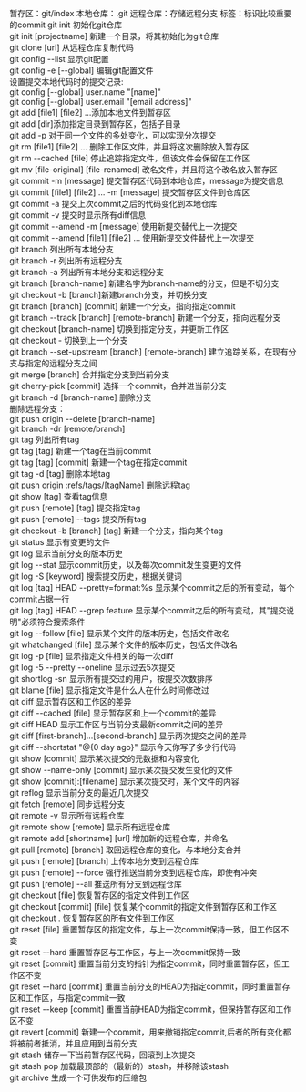 暂存区：git/index 本地仓库：.git 远程仓库：存储远程分支 标签：标识比较重要的commit
git init 初始化git仓库<br />
git init [projectname] 新建一个目录，将其初始化为git仓库<br />
git clone [url] 从远程仓库复制代码<br />
git config --list 显示git配置<br />
git config -e [--global] 编辑git配置文件<br />
设置提交本地代码时的提交记录:<br />
git config [--global] user.name "[name]"<br />
git config [--global] user.email "[email address]"<br />
git add [file1] [file2] ...添加本地文件到暂存区<br />
git add [dir]添加指定目录到暂存区，包括子目录<br />
git add -p 对于同一个文件的多处变化，可以实现分次提交<br />
git rm [file1] [file2] ... 删除工作区文件，并且将这次删除放入暂存区<br />
git rm --cached [file] 停止追踪指定文件，但该文件会保留在工作区<br />
git mv [file-original] [file-renamed] 改名文件，并且将这个改名放入暂存区<br />
git commit -m [message] 提交暂存区代码到本地仓库，message为提交信息<br />
git commit [file1] [file2] ... -m [message] 提交暂存区文件到仓库区<br />
git commit -a 提交上次commit之后的代码变化到本地仓库<br />
git commit -v 提交时显示所有diff信息<br />
git commit --amend -m [message] 使用新提交替代上一次提交<br />
git commit --amend [file1] [file2] ... 使用新提交文件替代上一次提交<br />
git branch 列出所有本地分支<br />
git branch -r 列出所有远程分支<br />
git branch -a 列出所有本地分支和远程分支<br />
git branch [branch-name] 新建名字为branch-name的分支，但是不切分支<br />
git checkout -b [branch]新建branch分支，并切换分支<br />
git branch [branch] [commit] 新建一个分支，指向指定commit<br />
git branch --track [branch] [remote-branch] 新建一个分支，指向远程分支<br />
git checkout [branch-name] 切换到指定分支，并更新工作区<br />
git checkout - 切换到上一个分支<br />
git branch --set-upstream [branch] [remote-branch] 建立追踪关系，在现有分支与指定的远程分支之间<br />
git merge [branch] 合并指定分支到当前分支<br />
git cherry-pick [commit] 选择一个commit，合并进当前分支<br />
git branch -d [branch-name] 删除分支<br />
删除远程分支：<br />
git push origin --delete [branch-name]<br />
git branch -dr [remote/branch]<br />
git tag 列出所有tag<br />
git tag [tag] 新建一个tag在当前commit<br />
git tag [tag] [commit] 新建一个tag在指定commit<br />
git tag -d [tag] 删除本地tag<br />
git push origin :refs/tags/[tagName] 删除远程tag<br />
git show [tag] 查看tag信息<br />
git push [remote] [tag]  提交指定tag<br />
git push [remote] --tags 提交所有tag<br />
git checkout -b [branch] [tag] 新建一个分支，指向某个tag<br />
git status 显示有变更的文件<br />
git log 显示当前分支的版本历史<br />
git log --stat 显示commit历史，以及每次commit发生变更的文件<br />
git log -S [keyword] 搜索提交历史，根据关键词<br />
git log [tag] HEAD --pretty=format:%s 显示某个commit之后的所有变动，每个commit占据一行<br />
git log [tag] HEAD --grep feature 显示某个commit之后的所有变动，其"提交说明"必须符合搜索条件<br />
git log --follow [file] 显示某个文件的版本历史，包括文件改名<br />
git whatchanged [file] 显示某个文件的版本历史，包括文件改名<br />
git log -p [file] 显示指定文件相关的每一次diff<br />
git log -5 --pretty --oneline 显示过去5次提交<br />
git shortlog -sn 显示所有提交过的用户，按提交次数排序<br />
git blame [file] 显示指定文件是什么人在什么时间修改过<br />
git diff 显示暂存区和工作区的差异<br />
git diff --cached [file] 显示暂存区和上一个commit的差异<br />
git diff HEAD 显示工作区与当前分支最新commit之间的差异<br />
git diff [first-branch]...[second-branch] 显示两次提交之间的差异<br />
git diff --shortstat "@{0 day ago}" 显示今天你写了多少行代码<br />
git show [commit] 显示某次提交的元数据和内容变化<br />
git show --name-only [commit] 显示某次提交发生变化的文件<br />
git show [commit]:[filename] 显示某次提交时，某个文件的内容<br />
git reflog 显示当前分支的最近几次提交<br />
git fetch [remote] 同步远程分支<br />
git remote -v 显示所有远程仓库<br />
git remote show [remote] 显示所有远程仓库<br />
git remote add [shortname] [url] 增加新的远程仓库，并命名<br />
git pull [remote] [branch] 取回远程仓库的变化，与本地分支合并<br />
git push [remote] [branch] 上传本地分支到远程仓库<br />
git push [remote] --force 强行推送当前分支到远程仓库，即使有冲突<br />
git push [remote] --all 推送所有分支到远程仓库<br />
git checkout [file] 恢复暂存区的指定文件到工作区<br />
git checkout [commit] [file] 恢复某个commit的指定文件到暂存区和工作区<br />
git checkout . 恢复暂存区的所有文件到工作区<br />
git reset [file] 重置暂存区的指定文件，与上一次commit保持一致，但工作区不变<br />
git reset --hard 重置暂存区与工作区，与上一次commit保持一致<br />
git reset [commit] 重置当前分支的指针为指定commit，同时重置暂存区，但工作区不变<br />
git reset --hard [commit] 重置当前分支的HEAD为指定commit，同时重置暂存区和工作区，与指定commit一致<br />
git reset --keep [commit] 重置当前HEAD为指定commit，但保持暂存区和工作区不变<br />
git revert [commit] 新建一个commit，用来撤销指定commit,后者的所有变化都将被前者抵消，并且应用到当前分支<br />
git stash 储存一下当前暂存区代码，回滚到上次提交<br />
git stash pop 加载最顶部的（最新的）stash，并移除该stash<br />
git archive 生成一个可供发布的压缩包<br />
